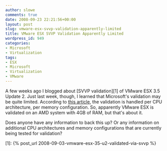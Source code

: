 ```yaml
---
author: slowe
comments: true
date: 2008-09-23 22:21:56+00:00
layout: post
slug: vmware-esx-svvp-validation-apparently-limited
title: VMware ESX SVVP Validation Apparently Limited
wordpress_id: 949
categories:
- Microsoft
- Virtualization
tags:
- ESX
- Microsoft
- Virtualization
- VMware
---
```


A few weeks ago I blogged about [SVVP validation][1] of VMware ESX 3.5 Update 2. Just last week, though, I learned that Microsoft's validation may be quite limited. According to [this article](http://blogs.lemagit.fr/2008/09/18/vmworld-2008-the-ugly-secrets-of-microsoft-svvp/), the validation is handled per CPU architecture, per memory configuration. So, apparently VMware ESX is validated on an AMD system with 4GB of RAM, but that's about it.

Does anyone have any information to back this up? Or any information on additional CPU architectures and memory configurations that are currently being tested for validation?

[1]: {% post_url 2008-09-03-vmware-esx-35-u2-validated-via-svvp %}
